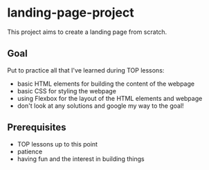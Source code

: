 # landing-page-project

This project aims to create a landing page from scratch.

## Goal

Put to practice all that I've learned during TOP lessons:

- basic HTML elements for building the content of the webpage
- basic CSS for styling the webpage
- using Flexbox for the layout of the HTML elements and webpage
- don't look at any solutions and google my way to the goal!

## Prerequisites

- TOP lessons up to this point
- patience
- having fun and the interest in building things
